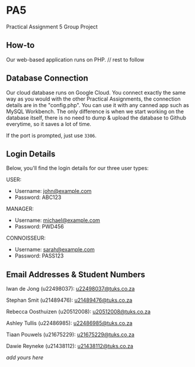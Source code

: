# PA5
Practical Assignment 5 Group Project

## How-to
Our web-based application runs on PHP. // rest to follow

## Database Connection
Our cloud database runs on Google Cloud. You connect exactly the same way as you would with the other Practical Assignments, the connection details are in the "config.php". You can use it with any canned app such as MySQL Workbench. The only difference is when we start working on the database itself, there is no need to dump & upload the database to Github everytime, so it saves a lot of time. 

If the port is prompted, just use `3306`.

## Login Details
Below, you'll find the login details for our three user types:

USER:
- Username: john@example.com
- Password: ABC123

MANAGER:
- Username: michael@example.com
- Password: PWD456

CONNOISSEUR:
- Username: sarah@example.com
- Password: PASS123

## Email Addresses & Student Numbers
Iwan de Jong (u22498037): u22498037@tuks.co.za

Stephan Smit (u21489476): u21489476@tuks.co.za

Rebecca Oosthuizen (u20512008): u20512008@tuks.co.za

Ashley Tullis (u22486985): u22486985@tuks.co.za

Tiaan Pouwels (u21675229): u21675229@tuks.co.za

Dawie Reyneke (u21438112): u21438112@tuks.co.za

_add yours here_